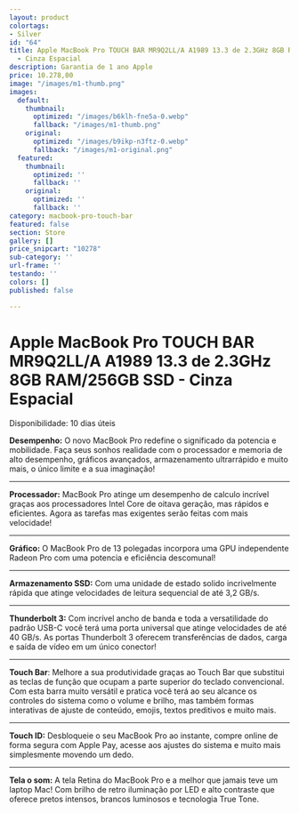 ```yaml
---
layout: product
colortags:
- Silver
id: "64"
title: Apple MacBook Pro TOUCH BAR MR9Q2LL/A A1989 13.3 de 2.3GHz 8GB RAM/256GB SSD
  - Cinza Espacial
description: Garantia de 1 ano Apple
price: 10.278,00
image: "/images/m1-thumb.png"
images:
  default:
    thumbnail:
      optimized: "/images/b6klh-fne5a-0.webp"
      fallback: "/images/m1-thumb.png"
    original:
      optimized: "/images/b9ikp-n3ftz-0.webp"
      fallback: "/images/m1-original.png"
  featured:
    thumbnail:
      optimized: ''
      fallback: ''
    original:
      optimized: ''
      fallback: ''
category: macbook-pro-touch-bar
featured: false
section: Store
gallery: []
price_snipcart: "10278"
sub-category: ''
url-frame: ''
testando: ''
colors: []
published: false

---
```

# Apple MacBook Pro TOUCH BAR MR9Q2LL/A A1989 13.3 de 2.3GHz 8GB RAM/256GB SSD - Cinza Espacial

Disponibilidade: 10 dias úteis

**Desempenho:** O novo MacBook Pro redefine o significado da potencia e mobilidade. Faça seus sonhos realidade com o processador e memoria de alto desempenho, gráficos avançados, armazenamento ultrarrápido e muito mais, o único limite e a sua imaginação!

***

**Processador:** MacBook Pro atinge um desempenho de calculo incrível graças aos processadores Intel Core de oitava geração, mas rápidos e eficientes. Agora as tarefas mas exigentes serão feitas com mais velocidade!

***

**Gráfico:** O MacBook Pro de 13 polegadas incorpora uma GPU independente Radeon Pro com uma potencia e eficiência descomunal!

***

**Armazenamento SSD:** Com uma unidade de estado solido incrivelmente rápida que atinge velocidades de leitura sequencial de até 3,2 GB/s.

***

**Thunderbolt 3:** Com incrível ancho de banda e toda a versatilidade do padrão USB-C você terá uma porta universal que atinge velocidades de até 40 GB/s. As portas Thunderbolt 3 oferecem transferências de dados, carga e saída de vídeo em um único conector!

***

**Touch Bar**: Melhore a sua produtividade graças ao Touch Bar que substitui as teclas de função que ocupam a parte superior do teclado convencional. Com esta barra muito versátil e pratica você terá ao seu alcance os controles do sistema como o volume e brilho, mas também formas interativas de ajuste de conteúdo, emojis, textos preditivos e muito mais.

***

**Touch ID:** Desbloqueie o seu MacBook Pro ao instante, compre online de forma segura com Apple Pay, acesse aos ajustes do sistema e muito mais simplesmente movendo um dedo.

***

**Tela o som:** A tela Retina do MacBook Pro e a melhor que jamais teve um laptop Mac! Com brilho de retro iluminação por LED e alto contraste que oferece pretos intensos, brancos luminosos e tecnologia True Tone.